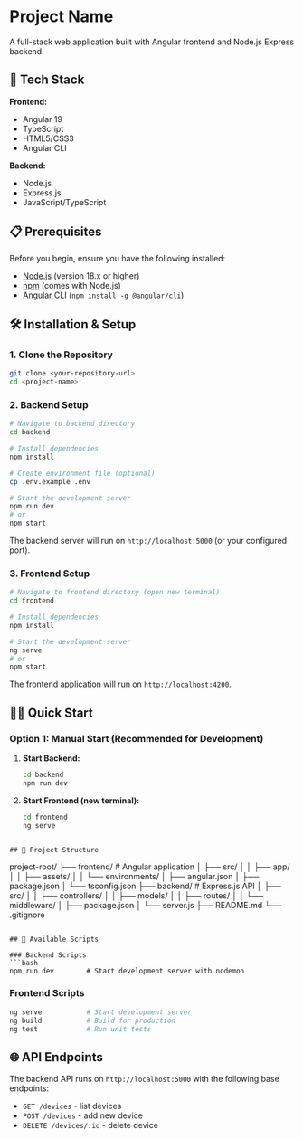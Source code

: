 # Project Name

A full-stack web application built with Angular frontend and Node.js Express backend.

## 🚀 Tech Stack

**Frontend:**
- Angular 19
- TypeScript
- HTML5/CSS3
- Angular CLI

**Backend:**
- Node.js
- Express.js
- JavaScript/TypeScript

## 📋 Prerequisites

Before you begin, ensure you have the following installed:
- [Node.js](https://nodejs.org/) (version 18.x or higher)
- [npm](https://www.npmjs.com/) (comes with Node.js)
- [Angular CLI](https://angular.io/cli) (`npm install -g @angular/cli`)

## 🛠️ Installation & Setup

### 1. Clone the Repository
```bash
git clone <your-repository-url>
cd <project-name>
```

### 2. Backend Setup
```bash
# Navigate to backend directory
cd backend

# Install dependencies
npm install

# Create environment file (optional)
cp .env.example .env

# Start the development server
npm run dev
# or
npm start
```

The backend server will run on `http://localhost:5000` (or your configured port).

### 3. Frontend Setup
```bash
# Navigate to frontend directory (open new terminal)
cd frontend

# Install dependencies
npm install

# Start the development server
ng serve
# or
npm start
```

The frontend application will run on `http://localhost:4200`.

## 🏃‍♂️ Quick Start

### Option 1: Manual Start (Recommended for Development)
1. **Start Backend:**
   ```bash
   cd backend
   npm run dev
   ```

2. **Start Frontend (new terminal):**
   ```bash
   cd frontend
   ng serve
   ```
```

## 📁 Project Structure

```
project-root/
├── frontend/                 # Angular application
│   ├── src/
│   │   ├── app/
│   │   ├── assets/
│   │   └── environments/
│   ├── angular.json
│   ├── package.json
│   └── tsconfig.json
├── backend/                  # Express.js API
│   ├── src/
│   │   ├── controllers/
│   │   ├── models/
│   │   ├── routes/
│   │   └── middleware/
│   ├── package.json
│   └── server.js
├── README.md
└── .gitignore
```

## 🔧 Available Scripts

### Backend Scripts
```bash
npm run dev        # Start development server with nodemon
```

### Frontend Scripts  
```bash
ng serve           # Start development server
ng build           # Build for production
ng test            # Run unit tests
```

## 🌐 API Endpoints

The backend API runs on `http://localhost:5000` with the following base endpoints:

  - `GET /devices` - list devices
  - `POST /devices` - add new device
  - `DELETE /devices/:id` - delete device